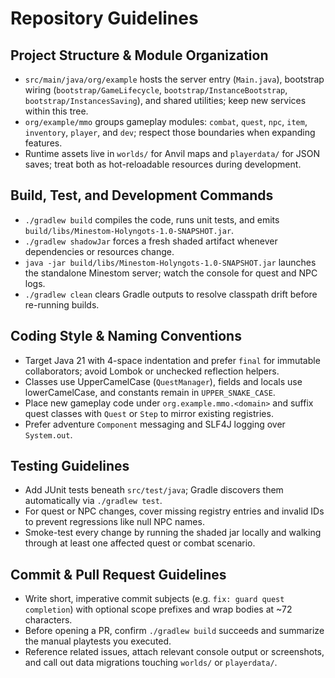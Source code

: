 # Repository Guidelines

## Project Structure & Module Organization
- `src/main/java/org/example` hosts the server entry (`Main.java`), bootstrap wiring (`bootstrap/GameLifecycle`, `bootstrap/InstanceBootstrap`, `bootstrap/InstancesSaving`), and shared utilities; keep new services within this tree.
- `org/example/mmo` groups gameplay modules: `combat`, `quest`, `npc`, `item`, `inventory`, `player`, and `dev`; respect those boundaries when expanding features.
- Runtime assets live in `worlds/` for Anvil maps and `playerdata/` for JSON saves; treat both as hot-reloadable resources during development.

## Build, Test, and Development Commands
- `./gradlew build` compiles the code, runs unit tests, and emits `build/libs/Minestom-Holyngots-1.0-SNAPSHOT.jar`.
- `./gradlew shadowJar` forces a fresh shaded artifact whenever dependencies or resources change.
- `java -jar build/libs/Minestom-Holyngots-1.0-SNAPSHOT.jar` launches the standalone Minestom server; watch the console for quest and NPC logs.
- `./gradlew clean` clears Gradle outputs to resolve classpath drift before re-running builds.

## Coding Style & Naming Conventions
- Target Java 21 with 4-space indentation and prefer `final` for immutable collaborators; avoid Lombok or unchecked reflection helpers.
- Classes use UpperCamelCase (`QuestManager`), fields and locals use lowerCamelCase, and constants remain in `UPPER_SNAKE_CASE`.
- Place new gameplay code under `org.example.mmo.<domain>` and suffix quest classes with `Quest` or `Step` to mirror existing registries.
- Prefer adventure `Component` messaging and SLF4J logging over `System.out`.

## Testing Guidelines
- Add JUnit tests beneath `src/test/java`; Gradle discovers them automatically via `./gradlew test`.
- For quest or NPC changes, cover missing registry entries and invalid IDs to prevent regressions like null NPC names.
- Smoke-test every change by running the shaded jar locally and walking through at least one affected quest or combat scenario.

## Commit & Pull Request Guidelines
- Write short, imperative commit subjects (e.g. `fix: guard quest completion`) with optional scope prefixes and wrap bodies at ~72 characters.
- Before opening a PR, confirm `./gradlew build` succeeds and summarize the manual playtests you executed.
- Reference related issues, attach relevant console output or screenshots, and call out data migrations touching `worlds/` or `playerdata/`.
